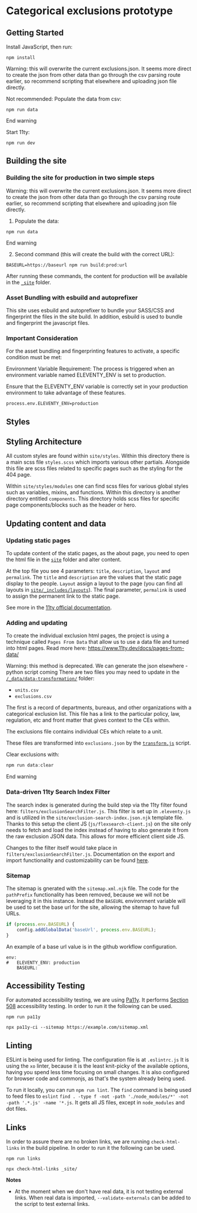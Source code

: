 # Categorical exclusions prototype


## Getting Started

Install JavaScript, then run:

`npm install`


Warning: this will overwrite the current exclusions.json.  It seems more direct to create the json  from other data than go through the csv parsing route earlier, so recommend scripting that elsewhere and uploading json file directly. 

Not recommended:
Populate the data from csv:

`npm run data`

End warning


Start 11ty:

`npm run dev`


## Building the site

### Building the site for production in two simple steps


Warning: this will overwrite the current exclusions.json.  It seems more direct to create the json  from other data than go through the csv parsing route earlier, so recommend scripting that elsewhere and uploading json file directly. 
1. Populate the data:
```
npm run data
```
End warning

2. Second command (this will create the build with the correct URL):
```
BASEURL=https://baseurl npm run build:prod:url
```

After running these commands, the content for production will be available in the [`_site`](/_site/) folder.


### Asset Bundling with esbuild and autoprefixer

This site uses esbuild and autoprefixer to bundle your SASS/CSS and fingerprint the files in the site build. In addition, esbuild is used to bundle and fingerprint the javascript files.

### Important Consideration
For the asset bundling and fingerprinting features to activate, a specific condition must be met:

Environment Variable Requirement: The process is triggered when an environment variable named ELEVENTY_ENV is set to production.

Ensure that the ELEVENTY_ENV variable is correctly set in your production environment to take advantage of these features.

`process.env.ELEVENTY_ENV=production`

## Styles

## Styling Architecture

All custom styles are found within `site/styles`. Within this directory there is a main scss file `styles.scss` which imports various other partials. Alongside this file are scss files related to specific pages such as the styling for the 404 page.

Within `site/styles/modules` one can find scss files for various global styles such as variables, mixins, and functions. Within this directory is another directory entitled `components`. This directory holds scss files for specific page components/blocks such as the header or hero.

## Updating content and data

### Updating static pages

To update content of the static pages, as the about page, you need to open the html file in the [`site`](/site/) folder and alter content.

At the top file you see 4 parameters: `title`, `description`, `layout` and `permalink`. The `title` and `description` are the values that the static page display to the people. `Layout` assign a layout to the page (you can find all layouts in [`site/_includes/layouts`](/site/_includes/layouts/)). The final parameter, `permalink` is used to assign the permanent link to the static page. 

See more in the [11ty official documentation](https://www.11ty.dev/docs/data-configuration/#:~:text=permalink%3A%20Change%20the%20output%20target%20of%20the%20current,in%20your%20data%2C%20but%20permalink%20is%20an%20exception.).

### Adding and updating

To create the individual exclusion html pages, the project is using a technique called `Pages From Data` that allow us to use a data file and turned into html pages. Read more here: https://www.11ty.dev/docs/pages-from-data/

Warning: this method is deprecated.  We can generate the json elsewhere - python script coming
There are two files you may need to update in the [`/_data/data-transformation/`](/_data/data-transformation/) folder:

- `units.csv`
- `exclusions.csv`

The first is a record of departments, bureaus, and other organizations with a categorical exclusion list. This file has a link to the particular policy, law, regulation, etc and front matter that gives context to the CEs within.

The exclusions file contains individual CEs which relate to a unit.


These files are transformed into `exclusions.json` by the [`transform.js`](/_data/data-transformation/transform.js) script.

Clear exclusions with:

```javascript
npm run data:clear
```

End warning
### Data-driven 11ty Search Index Filter
The search index is generated during the build step via the 11ty filter found here: `filters/exclusionSearchFilter.js`. This filter is set up in `.eleventy.js` and is utilized in the `site/exclusion-search-index.json.njk` template file.
Thanks to this setup the client JS (`js/flexsearch-client.js`) on the site only needs to fetch and load the index instead of having to also generate it from the raw exclusion JSON data. This allows for more efficient client side JS.

Changes to the filter itself would take place in `filters/exclusionSearchFilter.js`. Documentation on the export and import functionality and customizability can be found [here](https://github.com/nextapps-de/flexsearch?tab=readme-ov-file#export).

### Sitemap

The sitemap is gnerated with the `sitemap.xml.njk` file. The code for the `pathPrefix` functionality has been removed, because we will not be leveraging it in this instance. Instead the `BASEURL` environment variable will be used to set the base url for the site, allowing the sitemap to have full URLs.
```javascript
if (process.env.BASEURL) {
    config.addGlobalData('baseUrl', process.env.BASEURL);
}
```

An example of a base url value is in the github workflow configuration.
```
env:
#   ELEVENTY_ENV: production
    BASEURL:
```

## Accessibility Testing

For automated accessibility testing, we are using [Pa11y](https://pa11y.org/). It performs [Section 508](https://section508.gov/manage/improve-digital-dashboard-scores/) accessibility testing.  In order to run it the following can be used.
```
npm run pa11y
```
```
npx pa11y-ci --sitemap https://example.com/sitemap.xml
```
## Linting

ESLint is being used for linting. The configuration file is at `.eslintrc.js` It is using the `xo` linter, because it is the least knit-picky of the available options, having you spend less time focusing on small changes. It is also configured for browser code and commonjs, as that's the system already being used.

To run it locally, you can run `npm run lint`. The `find` command is being used to feed files to `eslint` `find . -type f -not -path './node_modules/*' -not -path '.*.js' -name '*.js`. It gets all JS files, except in `node_modules` and dot files.

## Links

In order to assure there are no broken links, we are running `check-html-links` in the build pipeline. In order to run it the following can be used.
```
npm run links
```
```
npx check-html-links _site/
```

**Notes**
- At the moment when we don't have real data, it is not testing external links. When real data is imported, `--validate-externals` can be added to the script to test external links.
